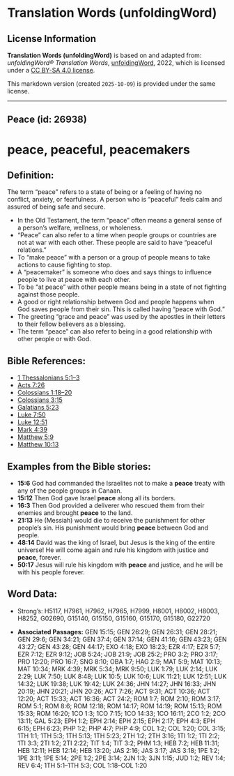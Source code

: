 # Translation Words (unfoldingWord)

## License Information

**Translation Words (unfoldingWord)** is based on and adapted from: _unfoldingWord® Translation Words_, [unfoldingWord](https://unfoldingword.org/utw), 2022, which is licensed under a [CC BY-SA 4.0 license](https://creativecommons.org/licenses/by-sa/4.0/legalcode.en).

This markdown version (created `2025-10-09`) is provided under the same license.



--------------------------------

## Peace (id: 26938)

peace, peaceful, peacemakers
============================

Definition:
-----------

The term “peace” refers to a state of being or a feeling of having no conflict, anxiety, or fearfulness. A person who is “peaceful” feels calm and assured of being safe and secure.

* In the Old Testament, the term “peace” often means a general sense of a person’s welfare, wellness, or wholeness.
* “Peace” can also refer to a time when people groups or countries are not at war with each other. These people are said to have “peaceful relations.”
* To “make peace” with a person or a group of people means to take actions to cause fighting to stop.
* A “peacemaker” is someone who does and says things to influence people to live at peace with each other.
* To be “at peace” with other people means being in a state of not fighting against those people.
* A good or right relationship between God and people happens when God saves people from their sin. This is called having “peace with God.”
* The greeting “grace and peace” was used by the apostles in their letters to their fellow believers as a blessing.
* The term “peace” can also refer to being in a good relationship with other people or with God.

Bible References:
-----------------

* [1 Thessalonians 5:1–3](https://ref.ly/1Thess5:1-1Thess5:3)
* [Acts 7:26](https://ref.ly/Acts7:26)
* [Colossians 1:18–20](https://ref.ly/Col1:18-Col1:20)
* [Colossians 3:15](https://ref.ly/Col3:15)
* [Galatians 5:23](https://ref.ly/Gal5:23)
* [Luke 7:50](https://ref.ly/Luke7:50)
* [Luke 12:51](https://ref.ly/Luke12:51)
* [Mark 4:39](https://ref.ly/Mark4:39)
* [Matthew 5:9](https://ref.ly/Matt5:9)
* [Matthew 10:13](https://ref.ly/Matt10:13)

Examples from the Bible stories:
--------------------------------

* **15:6** God had commanded the Israelites not to make a **peace** treaty with any of the people groups in Canaan.
* **15:12** Then God gave Israel **peace** along all its borders.
* **16:3** Then God provided a deliverer who rescued them from their enemies and brought **peace** to the land.
* **21:13** He (Messiah) would die to receive the punishment for other people’s sin. His punishment would bring **peace** between God and people.
* **48:14** David was the king of Israel, but Jesus is the king of the entire universe! He will come again and rule his kingdom with justice and **peace**, forever.
* **50:17** Jesus will rule his kingdom with **peace** and justice, and he will be with his people forever.

Word Data:
----------

* Strong’s: H5117, H7961, H7962, H7965, H7999, H8001, H8002, H8003, H8252, G02690, G15140, G15150, G15160, G15170, G15180, G22720

* **Associated Passages:** GEN 15:15; GEN 26:29; GEN 26:31; GEN 28:21; GEN 29:6; GEN 34:21; GEN 37:4; GEN 37:14; GEN 41:16; GEN 43:23; GEN 43:27; GEN 43:28; GEN 44:17; EXO 4:18; EXO 18:23; EZR 4:17; EZR 5:7; EZR 7:12; EZR 9:12; JOB 5:24; JOB 21:9; JOB 25:2; PRO 3:2; PRO 3:17; PRO 12:20; PRO 16:7; SNG 8:10; OBA 1:7; HAG 2:9; MAT 5:9; MAT 10:13; MAT 10:34; MRK 4:39; MRK 5:34; MRK 9:50; LUK 1:79; LUK 2:14; LUK 2:29; LUK 7:50; LUK 8:48; LUK 10:5; LUK 10:6; LUK 11:21; LUK 12:51; LUK 14:32; LUK 19:38; LUK 19:42; LUK 24:36; JHN 14:27; JHN 16:33; JHN 20:19; JHN 20:21; JHN 20:26; ACT 7:26; ACT 9:31; ACT 10:36; ACT 12:20; ACT 15:33; ACT 16:36; ACT 24:2; ROM 1:7; ROM 2:10; ROM 3:17; ROM 5:1; ROM 8:6; ROM 12:18; ROM 14:17; ROM 14:19; ROM 15:13; ROM 15:33; ROM 16:20; 1CO 1:3; 1CO 7:15; 1CO 14:33; 1CO 16:11; 2CO 1:2; 2CO 13:11; GAL 5:23; EPH 1:2; EPH 2:14; EPH 2:15; EPH 2:17; EPH 4:3; EPH 6:15; EPH 6:23; PHP 1:2; PHP 4:7; PHP 4:9; COL 1:2; COL 1:20; COL 3:15; 1TH 1:1; 1TH 5:3; 1TH 5:13; 1TH 5:23; 2TH 1:2; 2TH 3:16; 1TI 1:2; 1TI 2:2; 1TI 3:3; 2TI 1:2; 2TI 2:22; TIT 1:4; TIT 3:2; PHM 1:3; HEB 7:2; HEB 11:31; HEB 12:11; HEB 12:14; HEB 13:20; JAS 2:16; JAS 3:17; JAS 3:18; 1PE 1:2; 1PE 3:11; 1PE 5:14; 2PE 1:2; 2PE 3:14; 2JN 1:3; 3JN 1:15; JUD 1:2; REV 1:4; REV 6:4; 1TH 5:1–1TH 5:3; COL 1:18–COL 1:20

